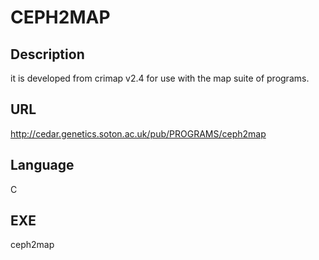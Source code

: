 # CEPH2MAP

## Description
it is developed from crimap v2.4 for use with the map suite of programs.

## URL
http://cedar.genetics.soton.ac.uk/pub/PROGRAMS/ceph2map

## Language
C

## EXE
ceph2map